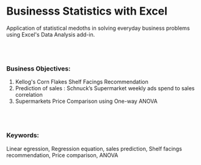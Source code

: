 # Businesss Statistics with Excel

Application of statistical medoths in solving everyday business problems using Excel's Data Analysis add-in.


&nbsp;&nbsp;  
&nbsp;&nbsp;  


### Business Objectives:
1. Kellog's Corn Flakes Shelf Facings Recommendation
2. Prediction of sales : Schnuck’s Supermarket weekly ads spend to sales correlation
3. Supermarkets Price Comparison using One-way ANOVA

&nbsp;&nbsp;  
&nbsp;&nbsp;  


### Keywords:
Linear egression, Regression equation, sales prediction, Shelf facings recommendation, Price comparison, ANOVA


&nbsp;&nbsp;  
&nbsp;&nbsp;  


